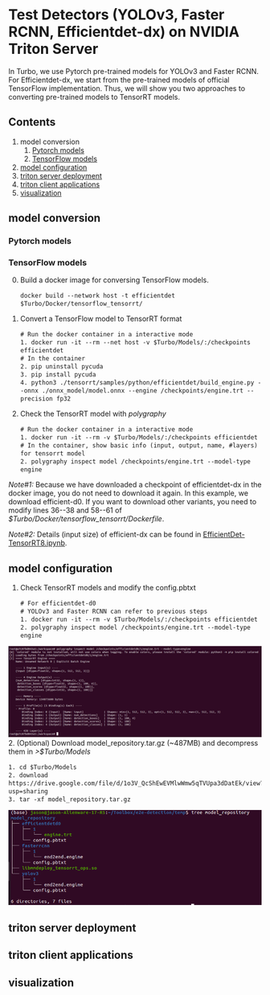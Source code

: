 # Test Detectors (YOLOv3, Faster RCNN, Efficientdet-dx) on NVIDIA Triton Server
In Turbo, we use Pytorch pre-trained models for YOLOv3 and Faster RCNN. For Efficientdet-dx, we start from the pre-trained models of official TensorFlow implementation. Thus, we will show you two approaches to converting pre-trained models to TensorRT models.
## Contents
1. model conversion
   1. [Pytorch models](#pytorch-models)
   2. [TensorFlow models](#tensorflow-models)
2. [model configuration](#model-configuration)
3. [triton server deployment](#triton-server-deployment)
4. [triton client applications](#triton-client-applications)
5. [visualization](#visualization)
## model conversion
### Pytorch models
### TensorFlow models
0. Build a docker image for conversing TensorFlow models.
   ```
   docker build --network host -t efficientdet $Turbo/Docker/tensorflow_tensorrt/
   ```
1. Convert a TensorFlow model to TensorRT format
   ```
   # Run the docker container in a interactive mode
   1. docker run -it --rm --net host -v $Turbo/Models/:/checkpoints efficientdet
   # In the container
   2. pip uninstall pycuda
   3. pip install pycuda
   4. python3 ./tensorrt/samples/python/efficientdet/build_engine.py --onnx ./onnx_model/model.onnx --engine /checkpoints/engine.trt --precision fp32
   ```
2. Check the TensorRT model with _polygraphy_
   ```
   # Run the docker container in a interactive mode
   1. docker run -it --rm -v $Turbo/Models/:/checkpoints efficientdet
   # In the container, show basic info (input, output, name, #layers) for tensorrt model
   2. polygraphy inspect model /checkpoints/engine.trt --model-type engine
   ```

<em>Note#1:</em>  Because we have downloaded a checkpoint of efficientdet-dx in the docker image, you do not need to download it again. In this example, we download efficient-d0. If you want to download other variants, you need to modify lines 36--38 and 58--61 of <em>$Turbo/Docker/tensorflow_tensorrt/Dockerfile</em>.

<em>Note#2:</em> Details (input size) of efficient-dx can be found in [EfficientDet-TensorRT8.ipynb](https://github.com/NVIDIA/TensorRT/blob/96e23978cd6e4a8fe869696d3d8ec2b47120629b/demo/EfficientDet/notebooks/EfficientDet-TensorRT8.ipynb).

## model configuration
1. Check TensorRT models and modify the config.pbtxt
   ```
   # For efficientdet-d0
   # YOLOv3 and Faster RCNN can refer to previous steps
   1. docker run -it --rm -v $Turbo/Models/:/checkpoints efficientdet
   2. polygraphy inspect model /checkpoints/engine.trt --model-type engine
   ```
![](https://github.com/efficient-edge/Turbo/blob/main/media/model_config1.png)
2. (Optional) Download model_repository.tar.gz (~487MB) and decompress them in <em>>$Turbo/Models</em>
   ```
   1. cd $Turbo/Models
   2. download https://drive.google.com/file/d/1o3V_QcShEwEVMlwWmw5qTVUpa3dDatEk/view?usp=sharing
   3. tar -xf model_repository.tar.gz
   ```
![](https://github.com/efficient-edge/Turbo/blob/main/media/model_config2.png)
## triton server deployment
## triton client applications
## visualization